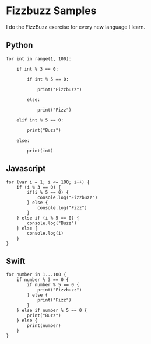 # Fizzbuzz Samples

I do the FizzBuzz exercise for every new language I learn.

## Python

    for int in range(1, 100):

        if int % 3 == 0:

            if int % 5 == 0:

                print("Fizzbuzz")

            else:

                print("Fizz")

        elif int % 5 == 0:

            print("Buzz")

        else:

            print(int)

## Javascript

    for (var i = 1; i <= 100; i++) {
        if (i % 3 == 0) {
            if(i % 5 == 0) {
                console.log("Fizzbuzz")
            } else {
                console.log("Fizz")
            }
        } else if (i % 5 == 0) {
            console.log("Buzz")
        } else {
            console.log(i)
        }
    }

## Swift

    for number in 1...100 {
        if number % 3 == 0 {
            if number % 5 == 0 {
                print("Fizzbuzz")
            } else {
                print("Fizz")
            }
        } else if number % 5 == 0 {
            print("Buzz")
        } else {
            print(number)
        }
    }
